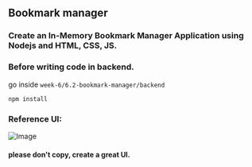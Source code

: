  ## Bookmark manager

 ### Create an In-Memory Bookmark Manager Application using Nodejs and HTML, CSS, JS.

 ### Before writing code in backend.

 go inside `week-6/6.2-bookmark-manager/backend`
```
npm install
```

### Reference UI:

![Image](https://utfs.io/f/7dc417df-41c1-4788-bc58-41f4c7237802-2u15zt.png)

#### please don't copy, create a great UI.

